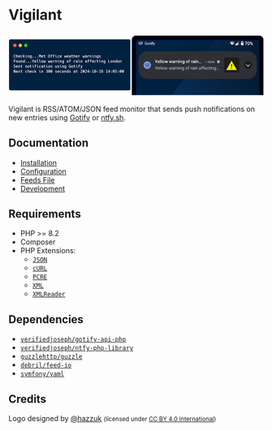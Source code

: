 # Vigilant

<div>
    <img alt="igilant running in a terminal and a phone receiving a push notification sent by Vigilant using Gotify." src="img/readme-header.png">
</div>

Vigilant is RSS/ATOM/JSON feed monitor that sends push notifications on new entries using [Gotify](https://gotify.net/) or [ntfy.sh](https://ntfy.sh).

## Documentation

- [Installation](install.md)
- [Configuration](configuration.md)
- [Feeds File](feeds.md)
- [Development](development.md)

## Requirements

* PHP >= 8.2
* Composer
* PHP Extensions:
    * [`JSON`](https://www.php.net/manual/en/book.json.php)
    * [`cURL`](https://secure.php.net/manual/en/book.curl.php)
    * [`PCRE`](https://www.php.net/manual/en/book.pcre.php)
    * [`XML`](https://www.php.net/manual/en/book.xml.php)
    * [`XMLReader`](https://www.php.net/manual/en/book.xmlreader.php)

## Dependencies

- [`verifiedjoseph/gotify-api-php`](https://github.com/VerifiedJoseph/gotify-api-php)
- [`verifiedjoseph/ntfy-php-library`](https://github.com/VerifiedJoseph/ntfy-php-library)
- [`guzzlehttp/guzzle`](https://github.com/guzzle/guzzle/)
- [`debril/feed-io`](https://github.com/alexdebril/feed-io)
- [`symfony/yaml`](https://github.com/symfony/yaml)

## Credits

Logo designed by [@hazzuk](https://github.com/hazzuk) <small>(licensed under [CC BY 4.0 International](licenses.md#logo-license))</small>
